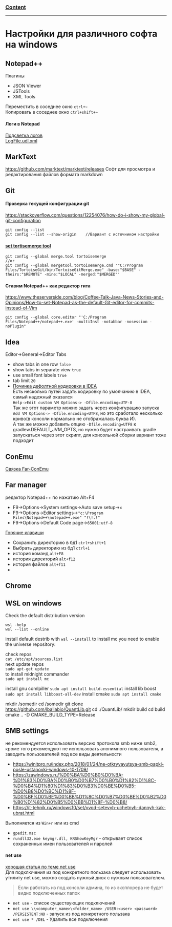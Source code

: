 ### [Content](../contents.md)

-----------------------------

# Настройки для различного софта на windows

## Notepad++
Плагины
- JSON Viewer
- JSTools
- XML Tools

Переместить в соседнее окно `ctrl+~`  
Копировать в соседнее окно `ctrl+shift+~`

#### Логи в Notepad  
[Подсветка логов](https://gist.github.com/mmdemirbas/3713724)  
[LogFile.udl.xml](../resources/settings/LogFile.udl.xml)  

## MarkText
https://github.com/marktext/marktext/releases
Софт для просмотра и редактирования файлов формата markdown

## Git
#### Проверка текущей конфигурации git
https://stackoverflow.com/questions/12254076/how-do-i-show-my-global-git-configuration
````
git config --list
git config --list --show-origin    //Вариант с источником настройки
````
#### [set tortisemerge tool](https://devstuffs.wordpress.com/2013/03/08/setting-tortoisegitmerge-in-msysgit-as-the-git-mergetool/)
````
git config --global merge.tool tortoisemerge
//or
git config --global mergetool.tortoisemerge.cmd '"C:/Program Files/TortoiseGit/bin/TortoiseGitMerge.exe" -base:"$BASE" -theirs:"$REMOTE" -mine:"$LOCAL" -merged:"$MERGED"'
````
#### Ставим Notepad++ как редактор гита
https://www.theserverside.com/blog/Coffee-Talk-Java-News-Stories-and-Opinions/How-to-set-Notepad-as-the-default-Git-editor-for-commits-instead-of-Vim
````
git config --global core.editor "'C:/Program Files/Notepad++/notepad++.exe' -multiInst -notabbar -nosession -noPlugin"
````

## Idea

Editor->General->Editor Tabs
- show tabs in one row `false`
- show tabs in separate view `true`
- use small font labels `true`
- tab limit `20`
- [Починка дефолтной кодировки в IDEA](https://youtrack.jetbrains.com/issue/IDEA-276155/Unable-to-change-gradle-build-output-encoding)  
  Есть несколько путей задать кодировку по умолчанию в IDEA, самый надежный оказался   
    ```` Help->Edit custom VM Options-> -Dfile.encoding=UTF-8 ````  
  Так же этот параметр можно задать через конфигурацию запуска `Add VM Options-> -Dfile.encoding=UTF8`, но это сработало
  несколько криво(в консоли нормально не отображалась буква И).  
  А так же можно добавить опцию `-Dfile.encoding=UTF8` к gradlew.DEFAULT_JVM_OPTS, но нужно будет настраивать gradle запускаться через
  этот скрипт, для консольной сборки вариант тоже подходит
  

## ConEmu
[Связка Far-ConEmu](http://chuchuva.com/pavel/2012/07/far-manager-and-console-output/)

## Far manager
редактор Notepad++ по нажатию Alt+F4     
- F9->Options->System settings->Auto save setup->`x`
- F9->Options->Editor settings->`"c:\Program Files\Notepad++\notepad++.exe" "!\!.!"`
- F9->Options->Default Code page->`65001:utf-8`

[Горячие клавиши](https://cheatography.com/alexzaitzev/cheat-sheets/far-3/)
- Сохранить директорию в бд1  `ctrl+shift+1`  
- Выбрать директорию из бд1 `ctrl+1`  
- история команд `alt+F8`  
- история директорий `alt+f12`  
- история файлов `alt+f11`  
- 

## Chrome

## WSL on windows
Check the default distribution version
```
wsl -help
wsl --list --online
```
install default destrib with `wsl --install`
to install mc you need to enable the universe repository:

check repos   
`cat /etc/apt/sources.list`  
next update repos  
`sudo apt-get update`  
to install midnight commander  
`sudo apt install mc`  


install gnu comlpiller
`sudo apt install build-essential`
install lib boost
`sudo apt install libboost-all-dev`
install cmake
`sudo apt install cmake`

mkdir /somedir
cd /somedir
git clone https://github.com/lballabio/QuantLib.git
cd ./QuantLib/
mkdir build
cd build
cmake .. -D CMAKE_BUILD_TYPE=Release

## SMB settings
не рекомендуется использовать версию протокола smb ниже smb2, кроме того рекомендуют не использовать анонимного 
пользователя, а заводить пользователей под все виды деятельности
- https://winitpro.ru/index.php/2018/01/24/ne-otkryvayutsya-smb-papki-posle-ustanovki-windows-10-1709/
- https://zawindows.ru/%D0%BA%D0%B0%D0%BA-%D1%83%D0%BA%D0%B0%D0%B7%D0%B0%D1%82%D1%8C-%D0%B4%D1%80%D1%83%D0%B3%D0%BE%D0%B5-%D0%B8%D0%BC%D1%8F-%D0%BF%D0%BE%D0%BB%D1%8C%D0%B7%D0%BE%D0%B2%D0%B0%D1%82%D0%B5%D0%BB%D1%8F-%D0%B8/
- https://it-tehnik.ru/windows10/set/vvod-setevyh-uchetnyh-dannyh-kak-ubrat.html

Выполняется из ``Win+r`` или из cmd  
- ``gpedit.msc``
- ``rundll32.exe keymgr.dll, KRShowKeyMgr``  - открывает список сохраненных имен пользователей и паролей
#### net use
[хорошая статья по теме net use](https://cmd4win.ru/administrirovanie-seti/upravlenie-setyu/68-net-use)  
Для подключения из под конкретного пользака следует использовать утилиту net use, можно создать нужный диск с нужным пользователем.
> Если работать из под консоли админа, то из эксплорера не будет видно подключенных папок
- ``net use`` - список существующих подключений
- ``net use \\<computer_name>\<folder_name> /USER:<user> <password> /PERSISTENT:NO`` - запуск из под конкретного пользака
- ``net use * /DEL`` - Удалить все подключения






